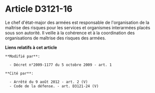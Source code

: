 # Article D3121-16

Le chef d'état-major des armées est responsable de l'organisation de la maîtrise des risques pour les services et organismes
interarmées placés sous son autorité. Il veille à la cohérence et à la coordination des organisations de maîtrise des risques
des armées.

**Liens relatifs à cet article**

	**Modifié par**:

	  - Décret n°2009-1177 du 5 octobre 2009 - art. 1

	**Cité par**:

	  - Arrêté du 9 août 2012 - art. 2 (V)
	  - Code de la défense. - art. D3121-24 (V)
